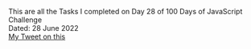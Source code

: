 This are all the Tasks I completed on Day 28 of 100 Days of JavaScript Challenge<br>
Dated: 28 June 2022<br>
[My Tweet on this](#)<br>